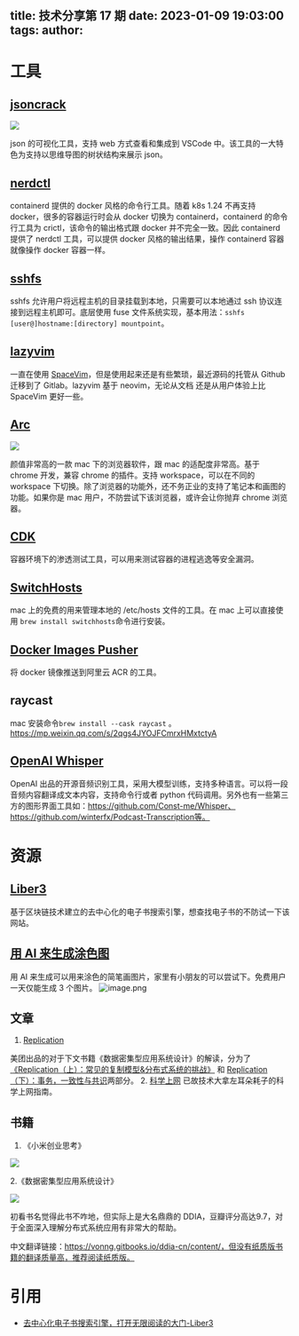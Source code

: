 title: 技术分享第 17 期
date: 2023-01-09 19:03:00
tags:
author:
---
# 工具

## [jsoncrack](https://jsoncrack.com/)

![](https://kuring.oss-cn-beijing.aliyuncs.com/knowledge/jsoncrack.webp)

json 的可视化工具，支持 web 方式查看和集成到 VSCode 中。该工具的一大特色为支持以思维导图的树状结构来展示 json。

## [nerdctl](https://github.com/containerd/nerdctl)

containerd 提供的 docker 风格的命令行工具。随着 k8s 1.24 不再支持 docker，很多的容器运行时会从 docker 切换为 containerd，containerd 的命令行工具为 crictl，该命令的输出格式跟 docker 并不完全一致。因此 containerd 提供了 nerdctl 工具，可以提供 docker 风格的输出结果，操作 containerd 容器就像操作 docker 容器一样。

## [sshfs](https://github.com/deadbeefsociety/sshfs)

sshfs 允许用户将远程主机的目录挂载到本地，只需要可以本地通过 ssh 协议连接到远程主机即可。底层使用 fuse 文件系统实现，基本用法：`sshfs [user@]hostname:[directory] mountpoint`。

## [lazyvim](https://www.lazyvim.org/)

一直在使用 [SpaceVim](https://spacevim.org/)，但是使用起来还是有些繁琐，最近源码的托管从 Github 迁移到了 Gitlab。lazyvim 基于 neovim，无论从文档
还是从用户体验上比 SpaceVim 更好一些。

## [Arc](https://arc.net/)

![](https://kuring.oss-cn-beijing.aliyuncs.com/knowledge/arc.jpg)

颜值非常高的一款 mac 下的浏览器软件，跟 mac 的适配度非常高。基于 chrome 开发，兼容 chrome 的插件。支持 workspace，可以在不同的 workspace 下切换。除了浏览器的功能外，还不务正业的支持了笔记本和画图的功能。如果你是 mac 用户，不防尝试下该浏览器，或许会让你抛弃 chrome 浏览器。

## [CDK](https://github.com/cdk-team/CDK/wiki/CDK-Home-CN)

容器环境下的渗透测试工具，可以用来测试容器的进程逃逸等安全漏洞。
## [SwitchHosts](https://github.com/oldj/SwitchHosts)
mac 上的免费的用来管理本地的  /etc/hosts 文件的工具。在 mac 上可以直接使用 `brew install switchhosts`命令进行安装。

## [Docker Images Pusher](https://github.com/tech-shrimp/docker_image_pusher)
将 docker 镜像推送到阿里云 ACR 的工具。

## raycast

mac 安装命令`brew install --cask raycast` 。
https://mp.weixin.qq.com/s/2qgs4JYOJFCmrxHMxtctyA

## [OpenAI Whisper](https://github.com/openai/whisper)

OpenAI 出品的开源音频识别工具，采用大模型训练，支持多种语言。可以将一段音频内容翻译成文本内容，支持命令行或者 python 代码调用。另外也有一些第三方的图形界面工具如：https://github.com/Const-me/Whisper、https://github.com/winterfx/Podcast-Transcription等。

# 资源

## [Liber3](https://liber3.eth.limo/)
基于区块链技术建立的去中心化的电子书搜索引擎，想查找电子书的不防试一下该网站。

## [用 AI 来生成涂色图](https://zcoloring.com/)

用 AI 来生成可以用来涂色的简笔画图片，家里有小朋友的可以尝试下。免费用户一天仅能生成 3 个图片。
![image.png](https://kuring.oss-cn-beijing.aliyuncs.com/images/20250129233325.png)


## 文章

1. [Replication](https://mp.weixin.qq.com/s/LB5SR4ypQwDxzueI1ai2Kg)

美团出品的对于下文书籍《数据密集型应用系统设计》的解读，分为了[《Replication（上）：常见的复制模型&分布式系统的挑战》](https://mp.weixin.qq.com/s/LB5SR4ypQwDxzueI1ai2Kg) 和 [Replication（下）：事务，一致性与共识](https://mp.weixin.qq.com/s/O9Z5e_BzdxKcULHigYMkRg)两部分。
2. [科学上网](https://github.com/haoel/haoel.github.io#-%E7%A7%91%E5%AD%A6%E4%B8%8A%E7%BD%91-)
已故技术大拿左耳朵耗子的科学上网指南。

## 书籍

1. 《小米创业思考》

![](https://kuring.oss-cn-beijing.aliyuncs.com/knowledge/xiaomi.jpeg)

2.《数据密集型应用系统设计》

![](https://kuring.oss-cn-beijing.aliyuncs.com/knowledge/ddia.jpeg)

初看书名觉得此书不咋地，但实际上是大名鼎鼎的 DDIA，豆瓣评分高达9.7，对于全面深入理解分布式系统应用有非常大的帮助。

中文翻译链接：https://vonng.gitbooks.io/ddia-cn/content/，但没有纸质版书籍的翻译质量高，推荐阅读纸质版。

# 引用
- [去中心化电子书搜索引擎，打开无限阅读的大门-Liber3](https://mp.weixin.qq.com/s/UiXfQaRFXnkjem_GUNG5Vg)